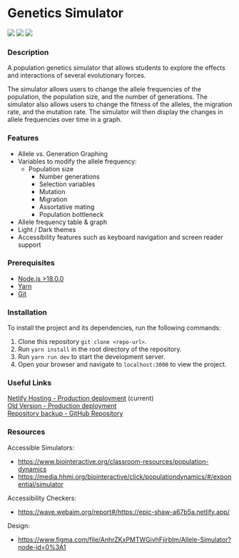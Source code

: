 # Genetics Simulator

![](https://img.shields.io/badge/Genetics-Simulators-blue) ![](https://img.shields.io/badge/Version-1.1.0-blueviolet) ![](https://img.shields.io/badge/Status-Beta-blue)


### Description


A population genetics simulator that allows students to explore the effects and interactions of several evolutionary forces.

The simulator allows users to change the allele frequencies of the population, the population size, and the number of generations. The simulator also allows users to change the fitness of the alleles, the migration rate, and the mutation rate. The simulator will then display the changes in allele frequencies over time in a graph.

### Features

- Allele vs. Generation Graphing
- Variables to modify the allele frequency:
  - Population size
	- Number generations 
	- Selection variables
	- Mutation
	- Migration
	- Assortative mating
	- Population bottleneck 
- Allele frequency table & graph
- Light / Dark themes
- Accessibility features such as keyboard navigation and screen reader support


### Prerequisites

- [Node.js >18.0.0](https://nodejs.org/en/download/)
- [Yarn](https://classic.yarnpkg.com/en/docs/install)
- [Git](https://git-scm.com/downloads)


### Installation

To install the project and its dependencies, run the following commands:

1. Clone this repository `git clone <repo-url>`.
2. Run `yarn install` in the root directory of the repository.
3. Run `yarn run dev` to start the development server.
4. Open your browser and navigate to `localhost:3000` to view the project.

### Useful Links

[Netlify Hosting - Production deployment](https://epic-shaw-a67b5a.netlify.app/) (current)  
[Old Version - Production deployment](https://eloquent-williams-76e898.netlify.app/)  
[Repository backup - GitHub Repository](https://github.com/JoshuaRogan/genetics/tree/dev-backup)  

### Resources

Accessible Simulators:
- https://www.biointeractive.org/classroom-resources/population-dynamics
- https://media.hhmi.org/biointeractive/click/populationdynamics/#/exponential/simulator


Accessibility Checkers:
- https://wave.webaim.org/report#/https://epic-shaw-a67b5a.netlify.app/


Design:
- https://www.figma.com/file/AnhrZKxPMTWGivhFjirblm/Allele-Simulator?node-id=0%3A1


